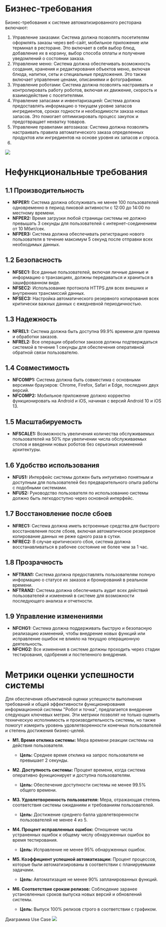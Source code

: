 # Бизнес-требования
Бизнес-требования к системе автоматизированного ресторана включают:
1.	Управление заказами: Система должна позволять посетителям оформлять заказы через веб-сайт, мобильное приложение или терминал в ресторане. Это включает в себя выбор блюд, добавление их в корзину, выбор способа оплаты и получение уведомлений о состоянии заказа.
2.	Управление меню: Система должна обеспечивать возможность создания, хранения и редактирования объектов меню, включая блюда, напитки, сеты и специальные предложения. Это также включает управление ценами, описаниями и фотографиями.
3.	Управление роботами: Система должна позволять настраивать и контролировать работу роботов, включая их движение, скорость и взаимодействие с посетителями.
4.	Управление запасами и инвентаризацией: Система должна предоставлять информацию о текущем уровне запасов ингредиентов, сроках годности и необходимости заказа новых запасов. Это помогает оптимизировать процесс закупок и предотвращает нехватку товаров.
5.	Управление правилами автозаказа: Система должна позволять настраивать правила автоматического заказа определенных продуктов или ингредиентов на основе уровня их запасов и спроса.
6.	
![](diagrams/src/bpmn.png)

# Нефункциональные требования

## 1.1 Производительность
- **NFPER1:** Система должна обслуживать не менее 100 пользователей одновременно в период пиковой активности с 12:00 до 14:00 по местному времени.
- **NFPER2:** Время загрузки любой страницы системы не должно превышать 3 секунды для пользователей с интернет-соединением от 10 Мбит/сек.
- **NFPER3:** Система должна обеспечивать регистрацию нового пользователя в течение максимум 5 секунд после отправки всех необходимых данных.

## 1.2 Безопасность
- **NFSEC1:** Все данные пользователей, включая личные данные и информацию о транзакциях, должны передаваться и храниться в зашифрованном виде.
- **NFSEC2:** Использование протокола HTTPS для всех внешних и внутренних трансмиссий данных.
- **NFSEC3:** Настройка автоматического резервного копирования всех критически важных данных с ежедневной периодичностью.

## 1.3 Надежность
- **NFREL1:** Система должна быть доступна 99.9% времени для приема и обработки заказов.
- **NFREL2:** Все операции обработки заказов должны подтверждаться системой в течение 1 секунды для обеспечения оперативной обратной связи пользователю.

## 1.4 Совместимость
- **NFCOMP1:** Система должна быть совместима с основными версиями браузеров: Chrome, Firefox, Safari и Edge, последних двух версий.
- **NFCOMP2:** Мобильное приложение должно корректно функционировать на Android и iOS, начиная с версий Android 10 и iOS 13.

## 1.5 Масштабируемость
- **NFSCALE1:** Возможность увеличения количества обслуживаемых пользователей на 50% при увеличении числа обслуживаемых столов и введении новых роботов без серьезных изменений архитектуры.

## 1.6 Удобство использования
- **NFUS1:** Интерфейс системы должен быть интуитивно понятным и доступным для пользователей без предварительного опыта работы с подобными системами.
- **NFUS2:** Руководство пользователя по использованию системы должно быть легкодоступно через основной интерфейс.

## 1.7 Восстановление после сбоев
- **NFREC1:** Система должна иметь встроенные средства для быстрого восстановления после сбоев, включая автоматическое резервное копирование данных не реже одного раза в сутки.
- **NFREC2:** В случае критического сбоя, система должна восстанавливаться в рабочее состояние не более чем за 1 час.

## 1.8 Прозрачность
- **NFTRAN1:** Система должна предоставлять пользователям полную информацию о статусе их заказов и бронирований в реальном времени.
- **NFTRAN2:** Система должна обеспечивать аудит всех действий пользователей и изменений в системе для возможности последующего анализа и отчетности.

## 1.9 Управление изменениями
- **NFCHG1:** Система должна поддерживать быструю и безопасную реализацию изменений, чтобы внедрение новых функций или исправление ошибок не влияло на текущую операционную деятельность.
- **NFCHG2:** Все изменения в системе должны проходить через стадии тестирования, одобрения и постепенного внедрения.

# Метрики оценки успешности системы

Для обеспечения объективной оценки успешности выполнения требований и общей эффективности функционирования информационной системы "Робот и точка", предлагается внедрение следующих ключевых метрик. Эти метрики позволят не только оценить техническую исполнимость и производительность системы, но также помогут измерить уровень удовлетворенности конечных пользователей и степень достижения бизнес-целей.

- **M1. Время отклика системы:** Мера времени реакции системы на действия пользователя.
  - **Цель:** Среднее время отклика на запрос пользователя не превышает 2 секунды.

- **M2. Доступность системы:** Процент времени, когда система оперативно функционирует и доступна пользователям.
  - **Цель:** Обеспечение доступности системы не менее 99.5% общего времени.

- **M3. Удовлетворенность пользователя:** Мера, отражающая степень соответствия системы ожиданиям и требованиям пользователей.
  - **Цель:** Достижение среднего балла удовлетворенности пользователей не менее 4 из 5.

- **M4. Процент исправленных ошибок:** Отношение числа устраненных ошибок к общему числу обнаруженных ошибок во время тестирования.
  - **Цель:** Исправление не менее 95% обнаруженных ошибок.

- **M5. Коэффициент успешной автоматизации:** Процент процессов, которые были автоматизированы в соответствии с планируемыми задачами.
  - **Цель:** Автоматизация не менее 90% запланированных функций.

- **M6. Соответствие срокам релизов:** Соблюдение заранее установленных сроков выпуска новых версий и обновлений системы.
  - **Цель:** Выпуск 100% релизов строго в соответствии с графиком.

Диаграмма Use Case
![](diagrams/src/uc.svg)
